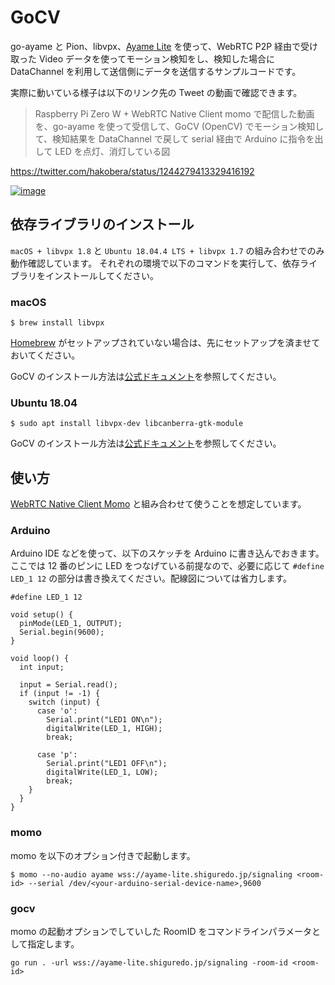 # GoCV

go-ayame と Pion、libvpx、[Ayame Lite](https://ayame-lite.shiguredo.jp/beta) を使って、WebRTC P2P 経由で受け取った Video データを使ってモーション検知をし、検知した場合に DataChannel を利用して送信側にデータを送信するサンプルコードです。

実際に動いている様子は以下のリンク先の Tweet の動画で確認できます。

> Raspberry Pi Zero W + WebRTC Native Client momo で配信した動画を、go-ayame を使って受信して、GoCV (OpenCV) でモーション検知して、検知結果を DataChannel で戻して serial 経由で Arduino に指令を出して LED を点灯、消灯している図

https://twitter.com/hakobera/status/1244279413329416192

[![image](https://pbs.twimg.com/ext_tw_video_thumb/1244279387446341632/pu/img/_NJsxhk3Q1O1HegR?format=jpg&name=small)](https://twitter.com/hakobera/status/1244279413329416192)

## 依存ライブラリのインストール

`macOS + libvpx 1.8` と `Ubuntu 18.04.4 LTS + libvpx 1.7` の組み合わせでのみ動作確認しています。
それぞれの環境で以下のコマンドを実行して、依存ライブラリをインストールしてください。

### macOS

```console
$ brew install libvpx
```

[Homebrew](https://brew.sh) がセットアップされていない場合は、先にセットアップを済ませておいてください。

GoCV のインストール方法は[公式ドキュメント](https://gocv.io/getting-started/macos)を参照してください。

### Ubuntu 18.04

```console
$ sudo apt install libvpx-dev libcanberra-gtk-module
```

GoCV のインストール方法は[公式ドキュメント](https://gocv.io/getting-started/linux)を参照してください。

## 使い方

[WebRTC Native Client Momo](https://github.com/shiguredo/momo) と組み合わせて使うことを想定しています。

### Arduino

Arduino IDE などを使って、以下のスケッチを Arduino に書き込んでおきます。
ここでは 12 番のピンに LED をつなげている前提なので、必要に応じて `#define LED_1 12` の部分は書き換えてください。配線図については省力します。

```arduino
#define LED_1 12

void setup() {
  pinMode(LED_1, OUTPUT);
  Serial.begin(9600);
}

void loop() {
  int input;

  input = Serial.read();
  if (input != -1) {
    switch (input) {
      case 'o':
        Serial.print("LED1 ON\n");
        digitalWrite(LED_1, HIGH);
        break;

      case 'p':
        Serial.print("LED1 OFF\n");
        digitalWrite(LED_1, LOW);
        break;
    }
  }
}
```

### momo

momo を以下のオプション付きで起動します。
 
```console
$ momo --no-audio ayame wss://ayame-lite.shiguredo.jp/signaling <room-id> --serial /dev/<your-arduino-serial-device-name>,9600
```

### gocv

momo の起動オプションでしていした RoomID をコマンドラインパラメータとして指定します。

```console
go run . -url wss://ayame-lite.shiguredo.jp/signaling -room-id <room-id>
```
